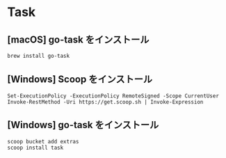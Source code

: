 # Task

## [macOS] go-task をインストール

```zsh
brew install go-task
```

## [Windows] Scoop をインストール

```pwsh
Set-ExecutionPolicy -ExecutionPolicy RemoteSigned -Scope CurrentUser
Invoke-RestMethod -Uri https://get.scoop.sh | Invoke-Expression
```

## [Windows] go-task をインストール

```pwsh
scoop bucket add extras
scoop install task
```
